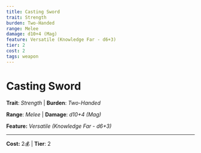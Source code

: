 ```yaml
---
title: Casting Sword
trait: Strength
burden: Two-Handed
range: Melee
damage: d10+4 (Mag)
feature: Versatile (Knowledge Far - d6+3)
tier: 2
cost: 2
tags: weapon
---
```

# Casting Sword

**Trait**: _Strength_ | **Burden**: _Two-Handed_

**Range**: _Melee_ | **Damage**: _d10+4 (Mag)_

**Feature:** _Versatile (Knowledge Far - d6+3)_

___
**Cost:** 2💰 | **Tier**: 2
